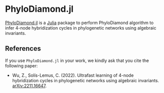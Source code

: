 
# PhyloDiamond.jl

[PhyloDiamond.jl](https://github.com/solislemuslab/PhyloDiamond.jl) is a [Julia](http://julialang.org/) package to perform PhyloDiamond algorithm to infer 4-node hybridization cycles in phylogenetic networks using algebraic invariants.

## References

If you use `PhyloDiamond.jl` in your work, we kindly ask that you cite the following paper: 

- Wu, Z., Solís-Lemus, C. (2022). Ultrafast learning of 4-node hybridization cycles in phylogenetic networks using algebraic invariants. [arXiv:2211.16647](https://arxiv.org/abs/2211.16647).
